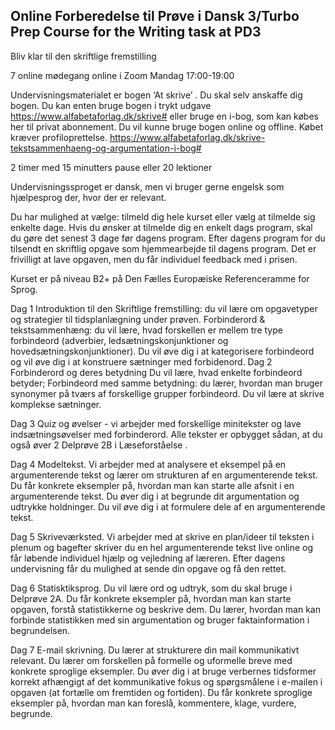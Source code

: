 ## Online Forberedelse til Prøve i Dansk 3/Turbo Prep Course for the Writing task at PD3

Bliv klar til den skriftlige fremstilling  

7 online mødegang online i Zoom Mandag 17:00-19:00

Undervisningsmaterialet er bogen ‘At skrive’ . Du skal selv anskaffe dig bogen. 
Du kan enten bruge bogen i trykt udgave https://www.alfabetaforlag.dk/skrive# eller bruge en i-bog, som kan købes her til privat abonnement. Du vil kunne bruge bogen online og offline. Købet kræver profiloprettelse. https://www.alfabetaforlag.dk/skrive-tekstsammenhaeng-og-argumentation-i-bog#

2 timer med 15 minutters pause eller 20 lektioner

Undervisningssproget er dansk, men vi bruger gerne engelsk som hjælpesprog der, hvor der er relevant. 

Du har mulighed at vælge: tilmeld dig hele kurset eller vælg at tilmelde sig enkelte dage. Hvis du ønsker at tilmelde dig en enkelt dags program, skal du gøre det senest 3 dage før dagens program. Efter dagens program for du tilsendt en skriftlig opgave som hjemmearbejde til dagens program. Det er frivilligt at lave opgaven, men du får individuel feedback med i prisen. 

Kurset er på niveau B2+ på Den Fælles Europæiske Referenceramme for Sprog. 

Dag 1
Introduktion til den Skriftlige fremstilling: du vil lære om opgavetyper og strategier til tidsplanlægning under prøven. 
Forbinderord & tekstsammenhæng: du vil lære, hvad forskellen er mellem tre type forbindeord (adverbier, ledsætningskonjunktioner og hovedsætningskonjunktioner). 
Du vil øve dig i at kategorisere forbindeord og vil øve dig i at konstruere sætninger med forbidenord. 
Dag 2 Forbinderord og deres betydning
Du vil lære, hvad enkelte forbindeord betyder;
Forbindeord med samme betydning: du lærer,  hvordan man bruger synonymer på tværs af forskellige grupper forbindeord. 
Du vil lære at skrive komplekse sætninger. 

Dag 3
Quiz og øvelser - vi arbejder med forskellige minitekster og lave indsætningsøvelser med forbinderord. Alle tekster er opbygget sådan, at du også øver 2 Delprøve 2B i Læseforståelse . 

Dag 4
Modeltekst. Vi arbejder med at analysere et eksempel på en argumenterende tekst og lærer om strukturen af en argumenterende tekst. Du får konkrete eksempler på, hvordan man kan starte alle afsnit i en argumenterende tekst. Du øver dig i at begrunde dit argumentation og udtrykke holdninger. Du vil øve dig i at formulere dele af en argumenterende tekst. 

Dag 5 
Skriveværksted. Vi arbejder med at skrive en plan/ideer til teksten i plenum og bagefter skriver du en hel argumenterende tekst live online og får løbende individuel  hjælp og vejledning af læreren. Efter dagens undervisning får du mulighed at sende din opgave og få den rettet. 

Dag 6
Statisktiksprog. Du vil lære ord og udtryk, som du skal bruge i Delprøve 2A. Du får konkrete eksempler på, hvordan man kan starte opgaven, forstå statistikkerne og beskrive dem. Du lærer, hvordan man kan forbinde statistikken med sin argumentation og bruger faktainformation  i begrundelsen. 

Dag 7 
E-mail skrivning. Du lærer at strukturere din mail kommunikativt relevant. Du lærer om forskellen på formelle og uformelle breve med konkrete sproglige eksempler.  Du øver dig i at bruge verbernes tidsformer korrekt afhængigt af det kommunikative fokus og spørgsmålene i e-mailen i opgaven (at fortælle om fremtiden og fortiden). Du får konkrete sproglige eksempler på, hvordan man kan foreslå, kommentere, klage, vurdere, begrunde.


 
